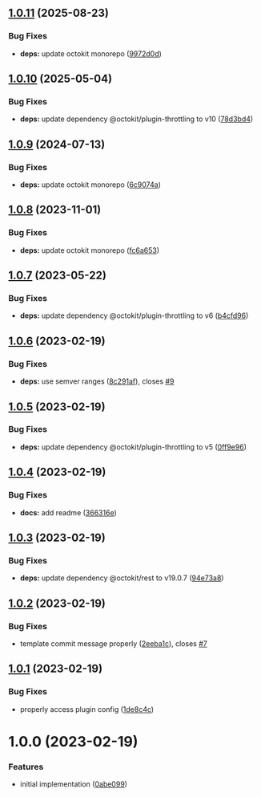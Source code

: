 ## [1.0.11](https://github.com/semantic-release-extras/verified-git-commit/compare/v1.0.10...v1.0.11) (2025-08-23)


### Bug Fixes

* **deps:** update octokit monorepo ([9972d0d](https://github.com/semantic-release-extras/verified-git-commit/commit/9972d0d8feb7470bd6e8c8e16b2a8359d14648c4))

## [1.0.10](https://github.com/semantic-release-extras/verified-git-commit/compare/v1.0.9...v1.0.10) (2025-05-04)


### Bug Fixes

* **deps:** update dependency @octokit/plugin-throttling to v10 ([78d3bd4](https://github.com/semantic-release-extras/verified-git-commit/commit/78d3bd4fd0cd4a2da4de347e1aa280d57100dda9))

## [1.0.9](https://github.com/semantic-release-extras/verified-git-commit/compare/v1.0.8...v1.0.9) (2024-07-13)


### Bug Fixes

* **deps:** update octokit monorepo ([6c9074a](https://github.com/semantic-release-extras/verified-git-commit/commit/6c9074aad4eb92ca4da1be46726c526049d62cff))

## [1.0.8](https://github.com/semantic-release-extras/verified-git-commit/compare/v1.0.7...v1.0.8) (2023-11-01)


### Bug Fixes

* **deps:** update octokit monorepo ([fc6a653](https://github.com/semantic-release-extras/verified-git-commit/commit/fc6a653b63cb524eb3eea3a1fecf15115da67ca4))

## [1.0.7](https://github.com/semantic-release-extras/verified-git-commit/compare/v1.0.6...v1.0.7) (2023-05-22)


### Bug Fixes

* **deps:** update dependency @octokit/plugin-throttling to v6 ([b4cfd96](https://github.com/semantic-release-extras/verified-git-commit/commit/b4cfd96e359902e10c880d1d4c90e2bdde18cbc0))

## [1.0.6](https://github.com/semantic-release-extras/verified-git-commit/compare/v1.0.5...v1.0.6) (2023-02-19)


### Bug Fixes

* **deps:** use semver ranges ([8c291af](https://github.com/semantic-release-extras/verified-git-commit/commit/8c291af506543f61596d2e3a78b1b45f6107a76f)), closes [#9](https://github.com/semantic-release-extras/verified-git-commit/issues/9)

## [1.0.5](https://github.com/semantic-release-extras/verified-git-commit/compare/v1.0.4...v1.0.5) (2023-02-19)


### Bug Fixes

* **deps:** update dependency @octokit/plugin-throttling to v5 ([0ff9e96](https://github.com/semantic-release-extras/verified-git-commit/commit/0ff9e9621e0072965ae02658bf3f69990f76332a))

## [1.0.4](https://github.com/semantic-release-extras/verified-git-commit/compare/v1.0.3...v1.0.4) (2023-02-19)


### Bug Fixes

* **docs:** add readme ([366316e](https://github.com/semantic-release-extras/verified-git-commit/commit/366316e227cc0229655042c9bfb799c2c3957d5b))

## [1.0.3](https://github.com/semantic-release-extras/verified-git-commit/compare/v1.0.2...v1.0.3) (2023-02-19)


### Bug Fixes

* **deps:** update dependency @octokit/rest to v19.0.7 ([94e73a8](https://github.com/semantic-release-extras/verified-git-commit/commit/94e73a83b359358fa59de6b922f4ee63d8742941))

## [1.0.2](https://github.com/semantic-release-extras/verified-git-commit/compare/v1.0.1...v1.0.2) (2023-02-19)


### Bug Fixes

* template commit message properly ([2eeba1c](https://github.com/semantic-release-extras/verified-git-commit/commit/2eeba1c3c7babee8a17c9b39a07a8511f770d40f)), closes [#7](https://github.com/semantic-release-extras/verified-git-commit/issues/7)

## [1.0.1](https://github.com/semantic-release-extras/verified-git-commit/compare/v1.0.0...v1.0.1) (2023-02-19)


### Bug Fixes

* properly access plugin config ([1de8c4c](https://github.com/semantic-release-extras/verified-git-commit/commit/1de8c4c1761c94bf658e6dde6b49b935538dedef))

# 1.0.0 (2023-02-19)


### Features

* initial implementation ([0abe099](https://github.com/semantic-release-extras/verified-git-commit/commit/0abe0995a8cef7308d3528ad91556102276cfed3))
